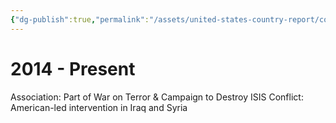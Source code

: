 ```yaml
---
{"dg-publish":true,"permalink":"/assets/united-states-country-report/condensed-report/2014-present/"}
---
```


# 2014 - Present

Association: Part of War on Terror & Campaign to Destroy ISIS
Conflict: American-led intervention in Iraq and Syria